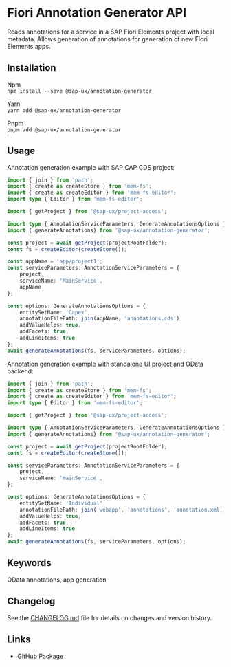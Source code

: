 # Fiori Annotation Generator API

Reads annotations for a service in a SAP Fiori Elements project with local metadata. Allows generation of annotations for generation of new Fiori Elements apps.

## Installation
Npm   
`npm install --save @sap-ux/annotation-generator`

Yarn   
`yarn add @sap-ux/annotation-generator`

Pnpm   
`pnpm add @sap-ux/annotation-generator`

## Usage

Annotation generation example with SAP CAP CDS project:

```typescript
import { join } from 'path';
import { create as createStore } from 'mem-fs';
import { create as createEditor } from 'mem-fs-editor';
import type { Editor } from 'mem-fs-editor';

import { getProject } from '@sap-ux/project-access';

import type { AnnotationServiceParameters, GenerateAnnotationsOptions } from '@sap-ux/annotation-generator';
import { generateAnnotations} from '@sap-ux/annotation-generator';

const project = await getProject(projectRootFolder);
const fs = createEditor(createStore());

const appName = 'app/project1';
const serviceParameters: AnnotationServiceParameters = {
    project,
    serviceName: 'MainService',
    appName
};

const options: GenerateAnnotationsOptions = {
    entitySetName: 'Capex',
    annotationFilePath: join(appName, 'annotations.cds'),
    addValueHelps: true,
    addFacets: true,
    addLineItems: true
};
await generateAnnotations(fs, serviceParameters, options);
```

Annotation generation example with standalone UI project and OData backend:

```typescript
import { join } from 'path';
import { create as createStore } from 'mem-fs';
import { create as createEditor } from 'mem-fs-editor';
import type { Editor } from 'mem-fs-editor';

import { getProject } from '@sap-ux/project-access';

import type { AnnotationServiceParameters, GenerateAnnotationsOptions } from '@sap-ux/annotation-generator';
import { generateAnnotations} from '@sap-ux/annotation-generator';

const project = await getProject(projectRootFolder);
const fs = createEditor(createStore());

const serviceParameters: AnnotationServiceParameters = {
    project,
    serviceName: 'mainService',
};

const options: GenerateAnnotationsOptions = {
    entitySetName: 'Individual',
    annotationFilePath: join('webapp', 'annotations', 'annotation.xml'),
    addValueHelps: true,
    addFacets: true,
    addLineItems: true
};
await generateAnnotations(fs, serviceParameters, options);
```


## Keywords
OData annotations, app generation

## Changelog

See the [CHANGELOG.md](https://github.com/SAP/open-ux-tools/blob/main/packages/annotation-generator/CHANGELOG.md) file for details on changes and version history.
## Links

- [GitHub Package](https://github.com/SAP/open-ux-tools/tree/main/packages/annotation-generator)